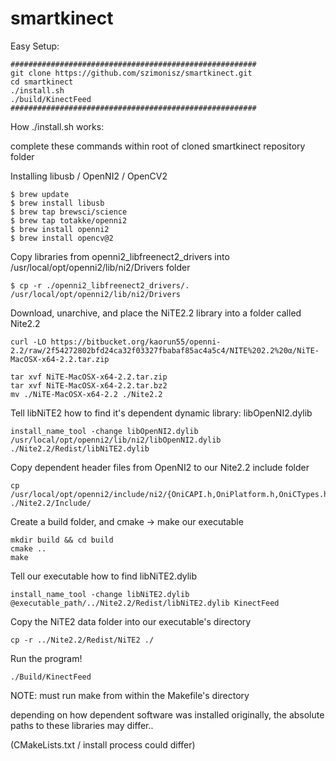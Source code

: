# smartkinect

Easy Setup:
```
#######################################################
git clone https://github.com/szimonisz/smartkinect.git
cd smartkinect
./install.sh
./build/KinectFeed
#######################################################
```

How ./install.sh works:

complete these commands within root of cloned smartkinect repository folder

Installing libusb / OpenNI2 / OpenCV2
```
$ brew update
$ brew install libusb
$ brew tap brewsci/science
$ brew tap totakke/openni2
$ brew install openni2
$ brew install opencv@2
```

Copy libraries from openni2_libfreenect2_drivers into /usr/local/opt/openni2/lib/ni2/Drivers folder
```
$ cp -r ./openni2_libfreenect2_drivers/. /usr/local/opt/openni2/lib/ni2/Drivers
```

Download, unarchive, and place the NiTE2.2 library into a folder called Nite2.2
```
curl -LO https://bitbucket.org/kaorun55/openni-2.2/raw/2f54272802bfd24ca32f03327fbabaf85ac4a5c4/NITE%202.2%20α/NiTE-MacOSX-x64-2.2.tar.zip

tar xvf NiTE-MacOSX-x64-2.2.tar.zip
tar xvf NiTE-MacOSX-x64-2.2.tar.bz2
mv ./NiTE-MacOSX-x64-2.2 ./Nite2.2
```
Tell libNiTE2 how to find it's dependent dynamic library: libOpenNI2.dylib
```
install_name_tool -change libOpenNI2.dylib /usr/local/opt/openni2/lib/ni2/libOpenNI2.dylib ./Nite2.2/Redist/libNiTE2.dylib
```
Copy dependent header files from OpenNI2 to our Nite2.2 include folder
```
cp /usr/local/opt/openni2/include/ni2/{OniCAPI.h,OniPlatform.h,OniCTypes.h,OpenNI.h} ./Nite2.2/Include/
```
Create a build folder, and cmake -> make our executable
```
mkdir build && cd build
cmake ..
make
```
Tell our executable how to find libNiTE2.dylib
```
install_name_tool -change libNiTE2.dylib @executable_path/../Nite2.2/Redist/libNiTE2.dylib KinectFeed
```
Copy the NiTE2 data folder into our executable's directory
```
cp -r ../Nite2.2/Redist/NiTE2 ./
```
Run the program!
```
./Build/KinectFeed 
```

NOTE: 
must run make from within the Makefile's directory

depending on how dependent software was installed originally, the absolute paths to these libraries may differ..

(CMakeLists.txt / install process could differ)
